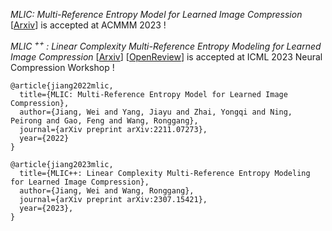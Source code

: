 *MLIC: Multi-Reference Entropy Model for Learned Image Compression* [[Arxiv](https://arxiv.org/abs/2211.07273)] is accepted at ACMMM 2023 !

*MLIC <sup> ++ </sup>: Linear Complexity Multi-Reference Entropy Modeling for Learned Image Compression*  [[Arxiv](https://arxiv.org/abs/2307.15421)] [[OpenReview](https://openreview.net/forum?id=hxIpcSoz2t)] is accepted at ICML 2023 Neural Compression Workshop !


```
@article{jiang2022mlic,
  title={MLIC: Multi-Reference Entropy Model for Learned Image Compression},
  author={Jiang, Wei and Yang, Jiayu and Zhai, Yongqi and Ning, Peirong and Gao, Feng and Wang, Ronggang},
  journal={arXiv preprint arXiv:2211.07273},
  year={2022}
}
```

```
@article{jiang2023mlic,
  title={MLIC++: Linear Complexity Multi-Reference Entropy Modeling for Learned Image Compression}, 
  author={Jiang, Wei and Wang, Ronggang},
  journal={arXiv preprint arXiv:2307.15421},
  year={2023},
}
```
